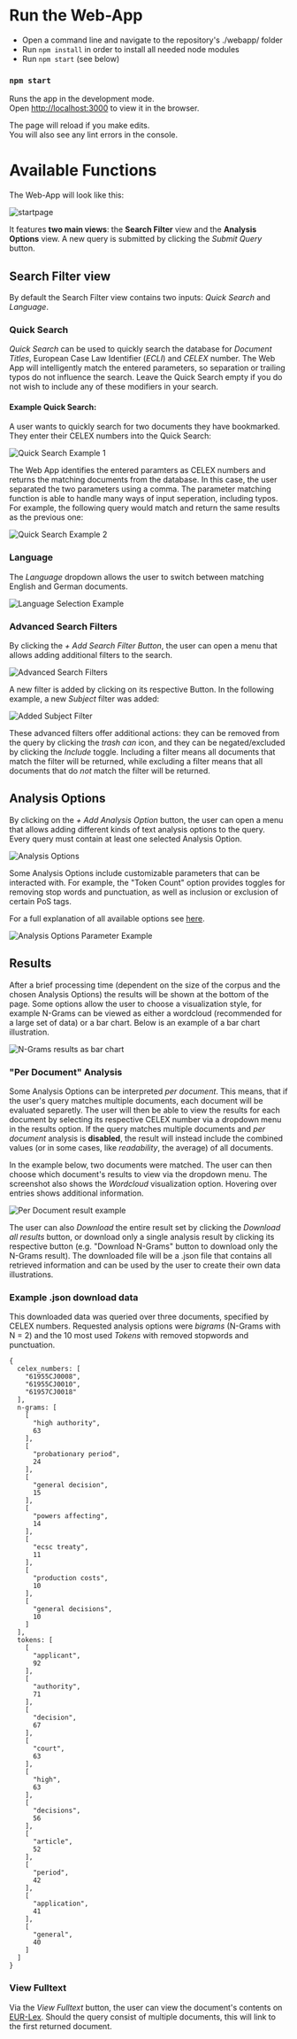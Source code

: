 

# Run the Web-App

-	Open a command line and navigate to the repository's ./webapp/ folder
-	Run `npm install` in order to install all needed node modules
-	Run `npm start` (see below)

### `npm start`

Runs the app in the development mode.<br />
Open [http://localhost:3000](http://localhost:3000) to view it in the browser.

The page will reload if you make edits.<br />
You will also see any lint errors in the console.


# Available Functions

The Web-App will look like this:

![startpage](./demo_screenshots/home.png)

It features **two main views**: the **Search Filter** view and the **Analysis Options** view. A new query is submitted by clicking the *Submit Query* button.

## Search Filter view

By default the Search Filter view contains two inputs: *Quick Search* and *Language*. 

### Quick Search
*Quick Search* can be used to quickly search the database for *Document Titles*, European Case Law Identifier (*ECLI*) and *CELEX* number. The Web App will intelligently match the entered parameters, so separation or trailing typos do not influence the search. Leave the Quick Search empty if you do not wish to include any of these modifiers in your search.

#### Example Quick Search:
A user wants to quickly search for two documents they have bookmarked. They enter their CELEX numbers into the Quick Search:

![Quick Search Example 1](./demo_screenshots/quick_search_example_1.png)

The Web App identifies the entered paramters as CELEX numbers and returns the matching documents from the database. In this case, the user separated the two parameters using a comma. The parameter matching function is able to handle many ways of input seperation, including typos. For example, the following query would match and return the same results as the previous one:

![Quick Search Example 2](./demo_screenshots/quick_search_example_2.png)


### Language

The *Language* dropdown allows the user to switch between matching English and German documents.

![Language Selection Example](./demo_screenshots/quick_search_language.png)

### Advanced Search Filters
By clicking the *+ Add Search Filter Button*, the user can open a menu that allows adding additional filters to the search.

![Advanced Search Filters](./demo_screenshots/advanced_filters_1.png)

A new filter is added by clicking on its respective Button. In the following example, a new *Subject* filter was added:

![Added Subject Filter](./demo_screenshots/advanced_filters_subject.png)

These advanced filters offer additional actions: they can be removed from the query by clicking the *trash can* icon, and they can be negated/excluded by clicking the *Include* toggle. Including a filter means all documents that match the filter will be returned, while excluding a filter means that all documents that do *not* match the filter will be returned.

## Analysis Options

By clicking on the *+ Add Analysis Option* button, the user can open a menu that allows adding different kinds of text analysis options to the query. Every query must contain at least one selected Analysis Option.

![Analysis Options](./demo_screenshots/analysis_options_1.png)

Some Analysis Options include customizable parameters that can be interacted with. For example, the "Token Count" option provides toggles for removing stop words and punctuation, as well as inclusion or exclusion of certain PoS tags.

For a full explanation of all available options see [here](https://github.com/phHartl/eu-judgement-analyse/tree/master#analysis-metrics-whole-corpus).

![Analysis Options Parameter Example](./demo_screenshots/analysis_options_2.png)


## Results

After a brief processing time (dependent on the size of the corpus and the chosen Analysis Options) the results will be shown at the bottom of the page. Some options allow the user to choose a visualization style, for example N-Grams can be viewed as either a wordcloud (recommended for a large set of data) or a bar chart. Below is an example of a bar chart illustration.

![N-Grams results as bar chart](./demo_screenshots/results_ngrams_bar.png)

### "Per Document" Analysis
Some Analysis Options can be interpreted *per document*. This means, that if the user's query matches multiple documents, each document will be evaluated separetly. The user will then be able to view the results for each document by selecting its respective CELEX number via a dropdown menu in the results option. If the query matches multiple documents and *per document* analysis is **disabled**, the result will instead include the combined values (or in some cases, like *readability*, the average) of all documents.

In the example below, two documents were matched. The user can then choose which document's results to view via the dropdown menu. The screenshot also shows the *Wordcloud* visualization option. Hovering over entries shows additional information.

![Per Document result example](./demo_screenshots/per_document_result.png)

The user can also *Download* the entire result set by clicking the *Download all results* button, or download only a single analysis result by clicking its respective button (e.g. "Download N-Grams" button to download only the N-Grams result). The downloaded file will be a .json file that contains all retrieved information and can be used by the user to create their own data illustrations.

### Example .json download data
This downloaded data was queried over three documents, specified by CELEX numbers. Requested analysis options were *bigrams* (N-Grams with N = 2) and the 10 most used *Tokens* with removed stopwords and punctuation.

```
{
  celex_numbers: [
    "61955CJ0008",
    "61955CJ0010",
    "61957CJ0018"
  ],
  n-grams: [
    [
      "high authority",
      63
    ],
    [
      "probationary period",
      24
    ],
    [
      "general decision",
      15
    ],
    [
      "powers affecting",
      14
    ],
    [
      "ecsc treaty",
      11
    ],
    [
      "production costs",
      10
    ],
    [
      "general decisions",
      10
    ]
  ],
  tokens: [
    [
      "applicant",
      92
    ],
    [
      "authority",
      71
    ],
    [
      "decision",
      67
    ],
    [
      "court",
      63
    ],
    [
      "high",
      63
    ],
    [
      "decisions",
      56
    ],
    [
      "article",
      52
    ],
    [
      "period",
      42
    ],
    [
      "application",
      41
    ],
    [
      "general",
      40
    ]
  ]
}
```

### View Fulltext

Via the *View Fulltext* button, the user can view the document's contents on [EUR-Lex](https://eur-lex.europa.eu/). Should the query consist of multiple documents, this will link to the first returned document.
